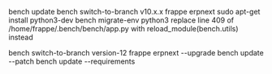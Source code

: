 bench update 
bench switch-to-branch v10.x.x frappe erpnext 
sudo apt-get install python3-dev 
bench migrate-env python3 
replace line 409 of /home/frappe/.bench/bench/app.py with reload_module(bench.utils) instead 


bench switch-to-branch version-12 frappe erpnext --upgrade 
bench update --patch 
bench update --requirements 

